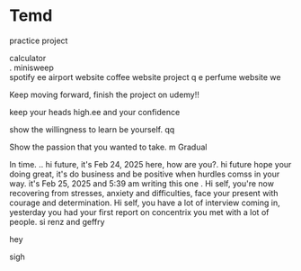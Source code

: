 # Temd
practice project

calculator <br> .
minisweep <br>
spotify ee
airport website
coffee website project q e
perfume website we

Keep moving forward, finish the project on udemy!!

keep your heads high.ee
and your confidence

show the willingness to learn
be yourself.
qq

Show the passion that you wanted to take.
m
Gradual

In time.
.. hi future, it's Feb 24, 2025 here, how are you?. 
hi future hope your doing great, it's do business and be positive when hurdles comss in your way. it's Feb 25, 2025 and 5:39 am writing this one
.
Hi self, you're now recovering from stresses, anxiety and difficulties, face your present with courage and determination.
Hi self, you have a lot of interview coming in, yesterday you had your first report on concentrix you met with a lot of people. si renz and geffry

hey

sigh
